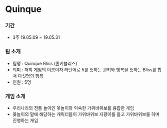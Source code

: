 # Quinque
### 기간
- 3주 19.05.09 ~ 19.05.31
### 팀 소개
- 팀명 : Quinque Bliss (퀸키블리스)
- 의미 : 저희 게임의 이름이자 라틴어로 5를 뜻하는 퀸키와 행복을 뜻하는 Bliss를 합쳐 다섯명의 행복
- 인원 : 5명
### 게임 소개
- 우리나라의 전통 놀이인 윷놀이와 익숙한 가위바위보를 융합한 게임
- 윷놀이의 말에 해당하는 캐릭터들이 가위바위보 지팡이를 들고 가위바위보를 하며 진행하는 게임
